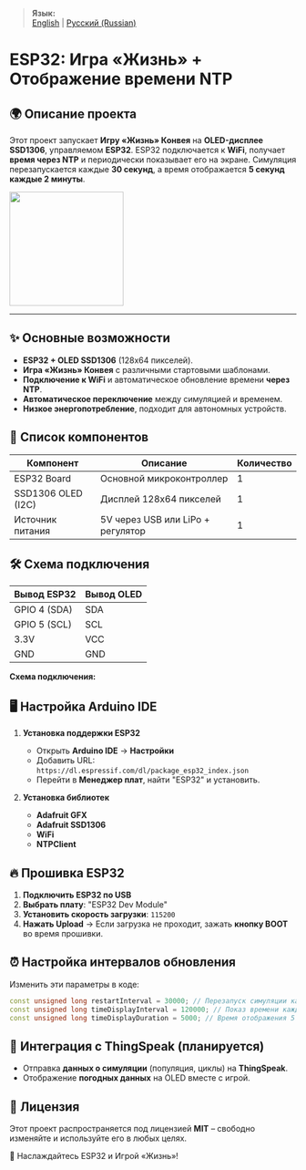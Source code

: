 > **Язык:**  
> [English](./README.md) | [Русский (Russian)](./README_ru.md)

# ESP32: Игра «Жизнь» + Отображение времени NTP

## 🌍 Описание проекта
Этот проект запускает **Игру «Жизнь» Конвея** на **OLED-дисплее SSD1306**, управляемом **ESP32**. ESP32 подключается к **WiFi**, получает **время через NTP** и периодически показывает его на экране. Симуляция перезапускается каждые **30 секунд**, а время отображается **5 секунд каждые 2 минуты**.

<img src="https://github.com/user-attachments/assets/a6fccf93-5a94-4a7b-a547-52c4dbf95fea" width="200">

---

## ✨ Основные возможности
- **ESP32 + OLED SSD1306** (128x64 пикселей).
- **Игра «Жизнь» Конвея** с различными стартовыми шаблонами.
- **Подключение к WiFi** и автоматическое обновление времени **через NTP**.
- **Автоматическое переключение** между симуляцией и временем.
- **Низкое энергопотребление**, подходит для автономных устройств.

## 🔧 Список компонентов
| Компонент          | Описание                      | Количество |
|-------------------|--------------------------------|----------|
| ESP32 Board      | Основной микроконтроллер       | 1        |
| SSD1306 OLED (I2C) | Дисплей 128x64 пикселей       | 1        |
| Источник питания | 5V через USB или LiPo + регулятор | 1        |

## 🛠 Схема подключения
| Вывод ESP32 | Вывод OLED |
|------------|------------|
| GPIO 4 (SDA) | SDA |
| GPIO 5 (SCL) | SCL |
| 3.3V | VCC |
| GND | GND |

**Схема подключения:**

## 🖥 Настройка Arduino IDE
1. **Установка поддержки ESP32**
   - Открыть **Arduino IDE** → **Настройки**
   - Добавить URL: `https://dl.espressif.com/dl/package_esp32_index.json`
   - Перейти в **Менеджер плат**, найти "ESP32" и установить.

2. **Установка библиотек**
   - **Adafruit GFX**
   - **Adafruit SSD1306**
   - **WiFi**
   - **NTPClient**

## 🔥 Прошивка ESP32
1. **Подключить ESP32 по USB**
2. **Выбрать плату**: "ESP32 Dev Module"
3. **Установить скорость загрузки**: `115200`
4. **Нажать Upload** → Если загрузка не проходит, зажать **кнопку BOOT** во время прошивки.

## ⏰ Настройка интервалов обновления
Изменить эти параметры в коде:
```cpp
const unsigned long restartInterval = 30000; // Перезапуск симуляции каждые 30 секунд
const unsigned long timeDisplayInterval = 120000; // Показ времени каждые 2 минуты
const unsigned long timeDisplayDuration = 5000; // Время отображения 5 секунд
```

## 📡 Интеграция с ThingSpeak (планируется)
- Отправка **данных о симуляции** (популяция, циклы) на **ThingSpeak**.
- Отображение **погодных данных** на OLED вместе с игрой.

## 📝 Лицензия
Этот проект распространяется под лицензией **MIT** – свободно изменяйте и используйте его в любых целях.

🚀 Наслаждайтесь ESP32 и Игрой «Жизнь»!

